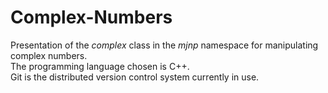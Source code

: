 # Complex-Numbers

Presentation of the *complex* class in the _mjnp_ namespace for manipulating complex numbers.\
The programming language chosen is C++.\
Git is the distributed version control system currently in use.
